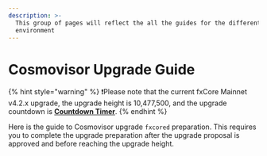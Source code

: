 ```yaml
---
description: >-
  This group of pages will reflect the all the guides for the different
  environment
---
```


# Cosmovisor Upgrade Guide

{% hint style="warning" %}
❗️Please note that the current fxCore Mainnet v4.2.x upgrade, the upgrade height is 10,477,500, and the upgrade countdown is [**Countdown Timer**](https://functionx.github.io/fx-core/tools/countdown.html?network=mainnet).
{% endhint %}

Here is the guide to Cosmovisor upgrade `fxcored` preparation. This requires you to complete the upgrade preparation after the upgrade proposal is approved and before reaching the upgrade height.
